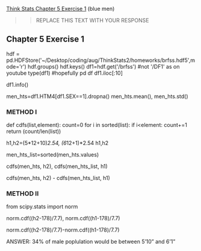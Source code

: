 [Think Stats Chapter 5 Exercise 1](http://greenteapress.com/thinkstats2/html/thinkstats2006.html#toc50) (blue men)

>> REPLACE THIS TEXT WITH YOUR RESPONSE

## Chapter 5 Exercise 1

hdf = pd.HDFStore('~/Desktop/coding/aug/ThinkStats2/homeworks/brfss.hdf5',mode='r')
hdf.groups()
hdf.keys()
df1=hdf.get('/brfss')  #not '/DF1' as on youtube 
type(df1) #hopefully pd df
df1.iloc[:10]

df1.info()

men_hts=df1.HTM4[df1.SEX==1].dropna()
men_hts.mean(), men_hts.std()

### METHOD I

def cdfs(list,element):
    count=0
    for i in sorted(list):
        if i<element:
            count+=1
    return (count/len(list))

h1,h2=(5*12+10)*2.54, (6*12+1)*2.54
h1,h2

men_hts_list=sorted(men_hts.values)

cdfs(men_hts, h2), cdfs(men_hts_list, h1)

cdfs(men_hts, h2) - cdfs(men_hts_list, h1)

### METHOD II

from scipy.stats import norm

norm.cdf((h2-178)/7.7), norm.cdf((h1-178)/7.7)

norm.cdf((h2-178)/7.7)-norm.cdf((h1-178)/7.7)

ANSWER: 34% of male poplulation would be between 5’10” and 6’1”